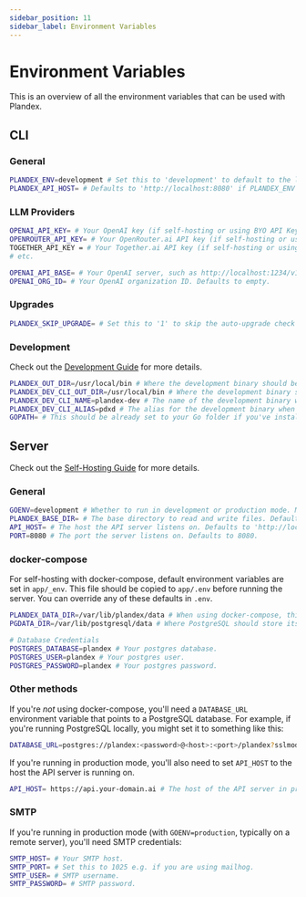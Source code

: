 ```yaml
---
sidebar_position: 11
sidebar_label: Environment Variables
---
```


# Environment Variables

This is an overview of all the environment variables that can be used with Plandex.

## CLI

### General

```bash
PLANDEX_ENV=development # Set this to 'development' to default to the local development server instead of Plandex Cloud when working on Plandex itself.
PLANDEX_API_HOST= # Defaults to 'http://localhost:8080' if PLANDEX_ENV is development, otherwise it's 'https://api.plandex.ai'—override this to use a different host.
```

### LLM Providers

```bash
OPENAI_API_KEY= # Your OpenAI key (if self-hosting or using BYO API Key mode with Plandex Cloud)
OPENROUTER_API_KEY= # Your OpenRouter.ai API key (if self-hosting or using BYO API Key mode with Plandex Cloud)
TOGETHER_API_KEY = # Your Together.ai API key (if self-hosting or using BYO API Key mode with Plandex Cloud)
# etc.

OPENAI_API_BASE= # Your OpenAI server, such as http://localhost:1234/v1 Defaults to empty.
OPENAI_ORG_ID= # Your OpenAI organization ID. Defaults to empty.
```

### Upgrades

```bash
PLANDEX_SKIP_UPGRADE= # Set this to '1' to skip the auto-upgrade check when running the CLI.
```

### Development

Check out the [Development Guide](./development.md) for more details.

```bash
PLANDEX_OUT_DIR=/usr/local/bin # Where the development binary should be output when using dev.sh
PLANDEX_DEV_CLI_OUT_DIR=/usr/local/bin # Where the development binary should be output when using dev.sh
PLANDEX_DEV_CLI_NAME=plandex-dev # The name of the development binary when using dev.sh
PLANDEX_DEV_CLI_ALIAS=pdxd # The alias for the development binary when using dev.sh
GOPATH= # This should be already set to your Go folder if you've installed Golang.
```

## Server

Check out the [Self-Hosting Guide](./hosting/self-hosting.md) for more details.

### General

```bash
GOENV=development # Whether to run in development or production mode. Must be 'development' or 'production'
PLANDEX_BASE_DIR= # The base directory to read and write files. Defaults to '$HOME/plandex-server' in development mode, '/plandex-server' in production.
API_HOST= # The host the API server listens on. Defaults to 'http://localhost:$PORT'. In production mode, should be a host like 'https://api.your-domain.ai'.
PORT=8080 # The port the server listens on. Defaults to 8080.
```

### docker-compose

For self-hosting with docker-compose, default environment variables are set in `app/_env`. This file should be copied to `app/.env` before running the server. You can override any of these defaults in `.env`. 

```bash
PLANDEX_DATA_DIR=/var/lib/plandex/data # When using docker-compose, this is the directory *on your machine* that the Plandex server will use to store data—it will be mounted to the Docker container as a volume.
PGDATA_DIR=/var/lib/postgresql/data # Where PostgreSQL should store its data.

# Database Credentials
POSTGRES_DATABASE=plandex # Your postgres database.
POSTGRES_USER=plandex # Your postgres user.
POSTGRES_PASSWORD=plandex # Your postgres password.
```

### Other methods

If you're *not* using docker-compose, you'll need a `DATABASE_URL` environment variable that points to a PostgreSQL database. For example, if you're running PostgreSQL locally, you might set it to something like this:

```bash
DATABASE_URL=postgres://plandex:<password>@<host>:<port>/plandex?sslmode=disable
```

If you're running in production mode, you'll also need to set `API_HOST` to the host the API server is running on.

```bash
API_HOST= https://api.your-domain.ai # The host of the API server in production mode. Defaults to 'http://localhost:$PORT' in development mode.
```


### SMTP

If you're running in production mode (with `GOENV=production`, typically on a remote server), you'll need SMTP credentials:

```bash
SMTP_HOST= # Your SMTP host.
SMTP_PORT= # Set this to 1025 e.g. if you are using mailhog.
SMTP_USER= # SMTP username.
SMTP_PASSWORD= # SMTP password.
```
